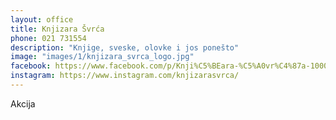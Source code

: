 ```yaml
---
layout: office
title: Knjizara Švrća
phone: 021 731554
description: "Knjige, sveske, olovke i jos ponešto"
image: "images/1/knjizara_svrca_logo.jpg"
facebook: https://www.facebook.com/p/Knji%C5%BEara-%C5%A0vr%C4%87a-100057229608995/
instagram: https://www.instagram.com/knjizarasvrca/
---
```


Akcija
